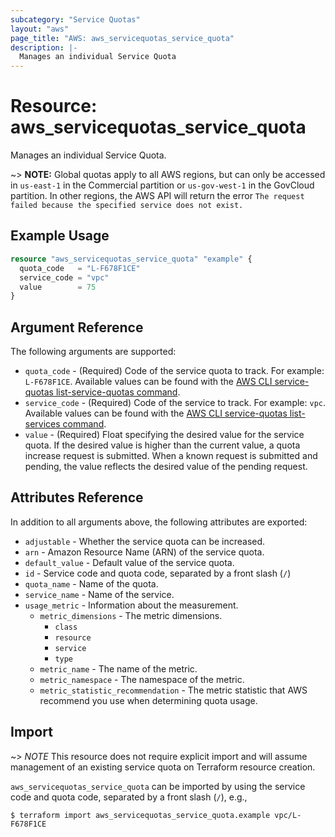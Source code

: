 ```yaml
---
subcategory: "Service Quotas"
layout: "aws"
page_title: "AWS: aws_servicequotas_service_quota"
description: |-
  Manages an individual Service Quota
---
```


# Resource: aws_servicequotas_service_quota

Manages an individual Service Quota.

~> **NOTE:** Global quotas apply to all AWS regions, but can only be accessed in `us-east-1` in the Commercial partition or `us-gov-west-1` in the GovCloud partition. In other regions, the AWS API will return the error `The request failed because the specified service does not exist.`

## Example Usage

```terraform
resource "aws_servicequotas_service_quota" "example" {
  quota_code   = "L-F678F1CE"
  service_code = "vpc"
  value        = 75
}
```

## Argument Reference

The following arguments are supported:

* `quota_code` - (Required) Code of the service quota to track. For example: `L-F678F1CE`. Available values can be found with the [AWS CLI service-quotas list-service-quotas command](https://docs.aws.amazon.com/cli/latest/reference/service-quotas/list-service-quotas.html).
* `service_code` - (Required) Code of the service to track. For example: `vpc`. Available values can be found with the [AWS CLI service-quotas list-services command](https://docs.aws.amazon.com/cli/latest/reference/service-quotas/list-services.html).
* `value` - (Required) Float specifying the desired value for the service quota. If the desired value is higher than the current value, a quota increase request is submitted. When a known request is submitted and pending, the value reflects the desired value of the pending request.

## Attributes Reference

In addition to all arguments above, the following attributes are exported:

* `adjustable` - Whether the service quota can be increased.
* `arn` - Amazon Resource Name (ARN) of the service quota.
* `default_value` - Default value of the service quota.
* `id` - Service code and quota code, separated by a front slash (`/`)
* `quota_name` - Name of the quota.
* `service_name` - Name of the service.
* `usage_metric` - Information about the measurement.
    * `metric_dimensions` - The metric dimensions.
        * `class`
        * `resource`
        * `service`
        * `type`
    * `metric_name` - The name of the metric.
    * `metric_namespace` - The namespace of the metric.
    * `metric_statistic_recommendation` - The metric statistic that AWS recommend you use when determining quota usage.

## Import

~> *NOTE* This resource does not require explicit import and will assume management of an existing service quota on Terraform resource creation.

`aws_servicequotas_service_quota` can be imported by using the service code and quota code, separated by a front slash (`/`), e.g.,

```
$ terraform import aws_servicequotas_service_quota.example vpc/L-F678F1CE
```
